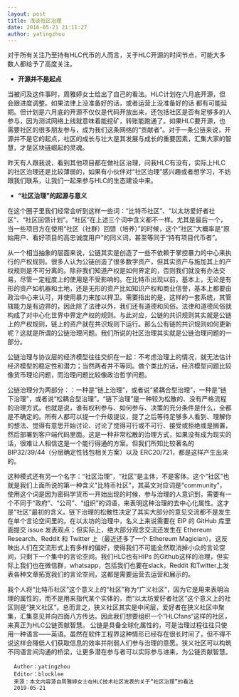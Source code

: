 ```yaml
---
layout: post
title: 浅谈社区治理
date: 2016-05-21 21:11:27
author: yatingzhou
---
```




对于所有关注乃至持有HLC代币的人而言，关于HLC开源的时间节点，可能大多数人都给予了高度关注。

- **开源并不是起点** 

当被问及这件事时，周雅婷女士给出了自己的看法。HLC计划在六月底开源，但会跟进度调整。如果法律上没准备好的话，或者运营上没准备好的话 都有可能延期。但计划是六月底的开源不仅仅是代码开放出来，还包括社区是否有足够多的人参与，因为测试网络上线就意味着能挖矿，转账能跑通了。如果HLC要开源，也需要社区的很多朋友参与，成为我们这条网络的“贡献者”。对于一条公链来说，开源并不是它的起点，社区的成长与壮大是其发展与成长的重要因素，汇集大家的智慧，才是区块链崛起的灵魂。

昨天有人跟我说，看到其他项目都在做社区治理，问我HLC有没有，实际上HLC的社区治理还是比较薄弱的，如果有小伙伴对“社区治理”感兴趣或者想学习，不妨跟我们联系，让我们一起来参与HLC的生态建设中来。

- **“社区治理”的起源与意义**

在这个圈子里我们经常会听到这样一些词：“比特币社区”、“以太坊爱好者社区”、“社区回馈计划”。“社区”在上述三个词中含义都不一样。尤其是最后一个，当一些项目方在使用“社区（社群）回馈（培养）”的时候，这个“社区”大概率是“原始用户、看好项目的高忠诚度用户”的同义词，甚至等同于“持有项目代币者”。

 从一个相当抽象的层面来说，公链其实是创造了一些不依赖于掌控暴力的中心来执行的产权规则。很多人认为公链创造了很多数字资产，但其实资产与施加其上的产权规则是不可分离的。除非我们知道产权是如何界定的，否则我们就没有办法交易，尽管一定程度上的使用是不受影响的。在比特币出现以前，基本上，无论是有形的资产如机器和土地，还是无形的资产比如知识产权和商业信誉，基本上都要由政治中心来认可，并使用暴力来加以捍卫。需要指出的是，这样的一套系统，其管辖能力是有边界的，因此除了法律以外，我们还有道德和风俗。法律和道德风俗就构成了对中心化世界中界定产权的规则。与此对应，公链的共识规则其实就是公链上的产权规则，链上的资产就在共识规则下运行。那么公有链的共识规则如何更新呢？这就是所谓的公链治理问题。我们所说的社区治理其实就是公链治理问题的一部分。
 
  公链治理与协议层的经济模型往往交织在一起：不考虑治理上的情况，就无法估计经济模型的稳定性和潜力；当然两者并不等同。做个类比的话，经济模型问题比较像货币理论问题，而治理问题比较像政治哲学问题。
  
  公链治理分为两部分：：一种是“链上治理”，或者说“紧耦合型治理”，一种是“链下治理”，或者说“松耦合型治理”。“链下治理”是一种较为松散的、没有严格流程的治理方式。也就是说，谁有权利参与、如何参与、决策的充分条件是什么，全都是不确定的。所有人都可以提一个升级提议，提了之后等待足够多人看到、理解你的想法、觉得有意思开始讨论、讨论了觉得可行或不可行、接受或拒绝或是搁置，然后部署到客户端代码里面。这是一种非常松散的治理方式，如果没有成为现实的话，很难让人相信这是一个能行得通的方案。但我们所知比较著名的 BIP32/39/44（分层确定性钱包相关方案）以及 ERC20/721，都是这样产生出来的。
  
  这种模式还有另一个名字：“社区治理”，“社区”是主体，不是客体。这个“社区”也就是我们上面所说的第一种含义"比特币社区"，其英文对应词是“community”，使用这个词是因为密码学货币一开始出现的时候，参与治理的人意识到，需要有一个不同于“政府”、“公司”、“组织”的词语，来表明这种治理的去中心化属性。这才是“社区”最初的含义。链下治理的松散性决定了其实大部分的意见交流都不是发生在单个言论空间里的。在以太坊的治理中，名义上来说需要在 EIP 的 GitHub 库里面提交 issue 发表观点；但实际上，绝大部分观念交流还发生在 Ethereum Research、Reddit 和 Twitter 上（最近还多了一个 Ethereum Magician）。这反映出人们在交流形式上有多样的偏好，使得我们不可能全然取消掉小众的言论空间，只剩下一个集中的言论空间。我们HLC也有HIPs 的Github这样的治理，但实际上我们也在微信群，whatsapp，包括我们也要在slack，Reddit 和Twitter上发表各种文章拓宽我们的言论空间，这都是需要运营去运营和展示的。
  
  我个人将“比特币社区”这个意义上的“社区”称为“广义社区”，因为它是用来表明治理的属性的，而不是用来指代某个实体的，而“以太坊爱好者社区”这个意义上的社区则是“狭义社区”。总而言之，狭义社区其实是中间层，爱好者在狭义社区中聚集，汇集意见并向四面八方传达。因此我们想要组织一个”HLCfans“这样的社区，来真正为HLC公链贡献智慧。
  公链是具备全球化属性的，可是治理过程往往只使用一种语言——英语。虽然在软件工程界这种情形已经存在很长时间了，但不得不说这样会降低人们获取信息的效率并削弱人们参与治理的意愿。狭义社区可以构筑不同语言间沟通的桥梁，让更多潜在参与者可以实际参与进来，为公链贡献智慧。
  
      Author：yatingzhou    
      Editor：blocklee 
      来源：本文内容源自周雅婷女士在HLC技术社区发表的关于“社区治理”的看法
      2019-05-21